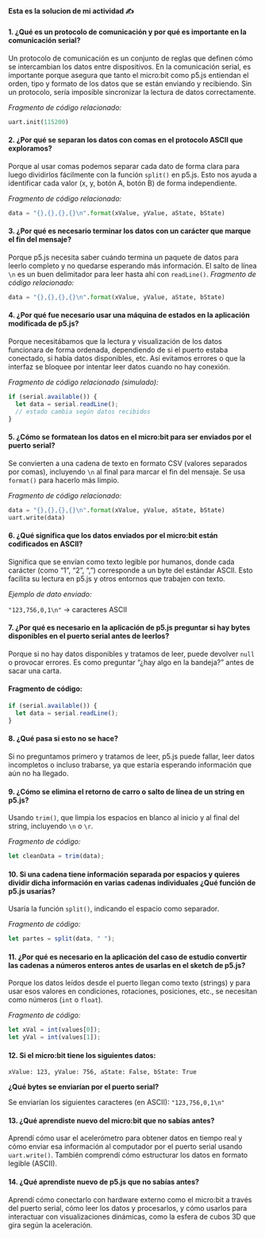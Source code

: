 
#### Esta es la solucion de mi actividad ✍️

#### **1. ¿Qué es un protocolo de comunicación y por qué es importante en la comunicación serial?**

Un protocolo de comunicación es un conjunto de reglas que definen cómo se intercambian los datos entre dispositivos. En la comunicación serial, es importante porque asegura que tanto el micro:bit como p5.js entiendan el orden, tipo y formato de los datos que se están enviando y recibiendo. Sin un protocolo, sería imposible sincronizar la lectura de datos correctamente.

 *Fragmento de código relacionado:*
```python
uart.init(115200)
```

#### **2. ¿Por qué se separan los datos con comas en el protocolo ASCII que exploramos?**
Porque al usar comas podemos separar cada dato de forma clara para luego dividirlos fácilmente con la función `split()` en p5.js. Esto nos ayuda a identificar cada valor (x, y, botón A, botón B) de forma independiente.

*Fragmento de código relacionado:*
```python
data = "{},{},{},{}\n".format(xValue, yValue, aState, bState)
```

#### **3. ¿Por qué es necesario terminar los datos con un carácter que marque el fin del mensaje?**
Porque p5.js necesita saber cuándo termina un paquete de datos para leerlo completo y no quedarse esperando más información. El salto de línea `\n` es un buen delimitador para leer hasta ahí con `readLine()`.
*Fragmento de código relacionado:*
```python
data = "{},{},{},{}\n".format(xValue, yValue, aState, bState)
```

#### **4. ¿Por qué fue necesario usar una máquina de estados en la aplicación modificada de p5.js?**
Porque necesitábamos que la lectura y visualización de los datos funcionara de forma ordenada, dependiendo de si el puerto estaba conectado, si había datos disponibles, etc. Así evitamos errores o que la interfaz se bloquee por intentar leer datos cuando no hay conexión.

*Fragmento de código relacionado (simulado):*
```javascript
if (serial.available()) {
  let data = serial.readLine();
  // estado cambia según datos recibidos
}
```

#### **5. ¿Cómo se formatean los datos en el micro:bit para ser enviados por el puerto serial?**
Se convierten a una cadena de texto en formato CSV (valores separados por comas), incluyendo `\n` al final para marcar el fin del mensaje. Se usa `format()` para hacerlo más limpio.

*Fragmento de código relacionado:*

```python
data = "{},{},{},{}\n".format(xValue, yValue, aState, bState)
uart.write(data)
```

#### **6. ¿Qué significa que los datos enviados por el micro:bit están codificados en ASCII?**
Significa que se envían como texto legible por humanos, donde cada carácter (como “1”, “2”, “,”) corresponde a un byte del estándar ASCII. Esto facilita su lectura en p5.js y otros entornos que trabajen con texto.

*Ejemplo de dato enviado:*

`"123,756,0,1\n"` → caracteres ASCII

#### **7. ¿Por qué es necesario en la aplicación de p5.js preguntar si hay bytes disponibles en el puerto serial antes de leerlos?**
Porque si no hay datos disponibles y tratamos de leer, puede devolver `null` o provocar errores. Es como preguntar “¿hay algo en la bandeja?” antes de sacar una carta.

#### **Fragmento de código:**
```javascript
if (serial.available()) {
  let data = serial.readLine();
}
```

#### **8. ¿Qué pasa si esto no se hace?**
Si no preguntamos primero y tratamos de leer, p5.js puede fallar, leer datos incompletos o incluso trabarse, ya que estaría esperando información que aún no ha llegado.

#### **9. ¿Cómo se elimina el retorno de carro o salto de línea de un string en p5.js?**
Usando `trim()`, que limpia los espacios en blanco al inicio y al final del string, incluyendo `\n` o `\r`.

*Fragmento de código:*
```javascript
let cleanData = trim(data);
```

#### **10. Si una cadena tiene información separada por espacios y quieres dividir dicha información en varias cadenas individuales ¿Qué función de p5.js usarías?**
Usaría la función `split()`, indicando el espacio como separador.

*Fragmento de código:*
```javascript
let partes = split(data, " ");
```

#### **11. ¿Por qué es necesario en la aplicación del caso de estudio convertir las cadenas a números enteros antes de usarlas en el sketch de p5.js?**
Porque los datos leídos desde el puerto llegan como texto (strings) y para usar esos valores en condiciones, rotaciones, posiciones, etc., se necesitan como números (`int` o `float`).

*Fragmento de código:*
```javascript
let xVal = int(values[0]);
let yVal = int(values[1]);
```

#### **12. Si el micro:bit tiene los siguientes datos:**
`xValue: 123, yValue: 756, aState: False, bState: True`

**¿Qué bytes se enviarían por el puerto serial?**

Se enviarían los siguientes caracteres (en ASCII):
`"123,756,0,1\n"`

#### **13. ¿Qué aprendiste nuevo del micro:bit que no sabías antes?**
Aprendí cómo usar el acelerómetro para obtener datos en tiempo real y cómo enviar esa información al computador por el puerto serial usando `uart.write()`. También comprendí cómo estructurar los datos en formato legible (ASCII).

#### **14. ¿Qué aprendiste nuevo de p5.js que no sabías antes?**
Aprendí cómo conectarlo con hardware externo como el micro:bit a través del puerto serial, cómo leer los datos y procesarlos, y cómo usarlos para interactuar con visualizaciones dinámicas, como la esfera de cubos 3D que gira según la aceleración.